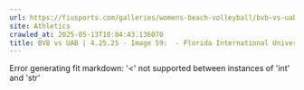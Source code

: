 ```yaml
---
url: https://fiusports.com/galleries/womens-beach-volleyball/bvb-vs-uab-4-25-25/image-59/357/62858
site: Athletics
crawled_at: 2025-05-13T10:04:43.136070
title: BVB vs UAB | 4.25.25 - Image 59:  - Florida International University
---
```


Error generating fit markdown: '<' not supported between instances of 'int' and 'str'